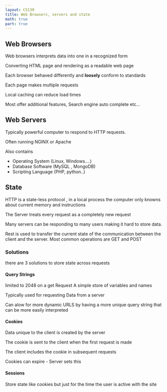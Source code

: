 ```yaml
---
layout: CS139
title: Web Browsers, servers and state
math: true
part: true
---
```


## Web Browsers
Web browsers interprets data into one in a recognized form

Converting HTML page and rendering as a readable web page

Each browser behaved differently and __loosely__ conform to standards

Each page makes multiple requests

Local caching can reduce load times

Most offer additional features, Search engine auto complete etc...

## Web Servers

Typically powerful computer to respond to HTTP requests.

Often running NGINX or Apache

Also contains
* Operating System (Linux, Windows....)
* Database Software (MySQL , MongoDB)
* Scripting Language (PHP, python..)

## State
HTTP is a state-less protocol , in a local process the computer only knowns about current memory and instructions

The Server treats every request as a completely new request

Many servers can be responding to many users making it hard to store data.

Rest is used to transfer the current state of the communication between the client and the server. Most common operations are GET and POST

### Solutions
there are 3 solutions to store state across requests

#### Query Strings
limited to 2048 on a get Request
A simple store of variables and names

Typically used for requesting Data from a server

Can alow for more dynamic URLS by having a more unique query string that can 
be more easily interpreted

#### Cookies

Data unique to the client is created by the server

The cookie is sent to the client when the first request is made

The client includes the cookie in subsequent requests

Cookies can expire - Server sets this

#### Sessions

Store state like cookies but just for the time the user is active with the site





